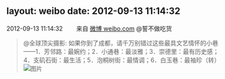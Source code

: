 layout: weibo
date: 2012-09-13 11:14:32
---
<meta name="referrer" content="no-referrer" />

2012-09-13 11:14:32  &nbsp;&nbsp;&nbsp;&nbsp;&nbsp;&nbsp; 来自 <a href="http://weibo.com/" rel="nofollow">微博 weibo.com</a>
@誓不做吃货
>  @全球顶尖摄影: 如果你到了成都，请千万别错过这些最具文艺情怀的小巷——1．芳邻路：最婉约；2．小通巷：最淡雅；3．崇德里：最有历史感；4．支矶石街：最生活；5．泡桐树街：最情调；6．白玉巷：最袖珍（转） ​​​
>  ![图片](https://ww1.sinaimg.cn/large/7fc46e2fgw1dwumkpq74ij.jpg)
